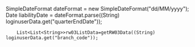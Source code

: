  SimpleDateFormat dateFormat = new SimpleDateFormat("dd/MM/yyyy");
            Date liabilityDate = dateFormat.parse((String) loginuserData.get("quarterEndDate"));

        List<List<String>>rw03ListData=getRW03Data((String) loginuserData.get("branch_code"));
